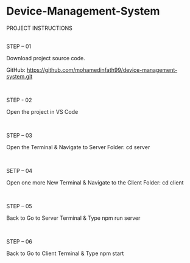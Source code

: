 # Device-Management-System


PROJECT INSTRUCTIONS

<br />
STEP – 01

Download project source code.

GitHub: https://github.com/mohamedinfath99/device-management-system.git

<br />

STEP - 02

Open the project in VS Code

<br />

STEP – 03

Open the Terminal & Navigate to Server Folder: cd server

<br />

SETP – 04

Open one more New Terminal & Navigate to the Client Folder: cd client

<br />

STEP – 05

Back to Go to Server Terminal & Type npm run server

<br />

STEP – 06

Back to Go to Client Terminal & Type npm start

